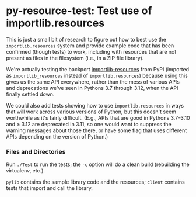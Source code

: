 py-resource-test: Test use of importlib.resources
=================================================

This is just a small bit of research to figure out how to best use the
`importlib.resources` system and provide example code that has been
confirmed (though tests) to work, including with resources that are
not present as files in the filesystem (i.e., in a ZIP file library).

We're actually testing the backport [importlib-resources] from PyPI
(imported as `importlib_resources` instead of `importlib.resources`)
because using this gives us the same API everywhere, rather than the mess
of various APIs and deprecations we've seen in Pythons 3.7 through
3.12, when the API finally settled down.

We could also add tests showing how to use `importlib.resources` in ways
that will work across various versions of Python, but this doesn't seem
worthwhile as it's fairly difficult. (E.g., APIs that are good in Pythons
3.7–3.10 and ≥ 3.12 are deprecated in 3.11, so one would want to suppress
the warning messages about those there, or have some flag that uses
different APIs depending on the version of Python.)

### Files and Directories

Run `./Test` to run the tests; the `-c` option will do a clean build
(rebuilding the virtualenv, etc.).

`pylib` contains the sample library code and the resources; `client`
contains tests that import and call the library.



<!-------------------------------------------------------------------->
[importlib-resources]: https://pypi.org/project/importlib-resources/
